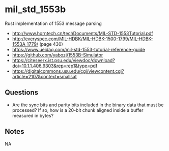 # mil_std_1553b
Rust implementation of 1553 message parsing

* http://www.horntech.cn/techDocuments/MIL-STD-1553Tutorial.pdf
* http://everyspec.com/MIL-HDBK/MIL-HDBK-1500-1799/MIL-HDBK-1553A_1779/ (page 430)
* https://www.ueidaq.com/mil-std-1553-tutorial-reference-guide
* https://github.com/yabozj/1553B-Simulator
* https://citeseerx.ist.psu.edu/viewdoc/download?doi=10.1.1.406.9303&rep=rep1&type=pdf
* https://digitalcommons.usu.edu/cgi/viewcontent.cgi?article=2107&context=smallsat

## Questions

* Are the sync bits and parity bits included in the binary data that must be processed? If so, how is a 20-bit chunk aligned inside a buffer measured in bytes?

## Notes

NA
